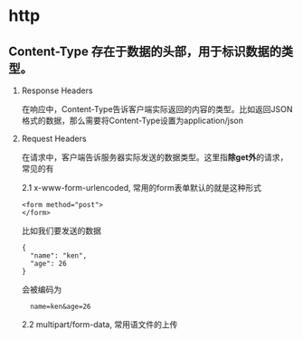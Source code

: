 # http

## Content-Type 存在于数据的头部，用于标识数据的类型。

1. Response Headers

    在响应中，Content-Type告诉客户端实际返回的内容的类型。比如返回JSON格式的数据，那么需要将Content-Type设置为application/json

2. Request Headers

    在请求中，客户端告诉服务器实际发送的数据类型。这里指**除get外**的请求，常见的有

    2.1 x-www-form-urlencoded, 常用的form表单默认的就是这种形式

    ```
    <form method="post">
    </form>
    ```

    比如我们要发送的数据

    ```
    {
      "name": "ken",
      "age": 26
    }
    ```

    会被编码为

    ```
      name=ken&age=26
    ```

    2.2 multipart/form-data, 常用语文件的上传


